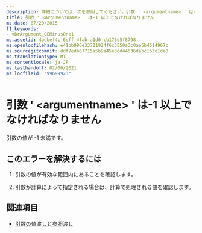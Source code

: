 ```yaml
---
description: 詳細については、次を参照してください。引数 ' <argumentname> ' は-1 以上でなければなりません
title: 引数 ' <argumentname> ' は-1 以上でなければなりません
ms.date: 07/20/2015
f1_keywords:
- vbrArgument_GEMinusOne1
ms.assetid: 4bdbef4c-6eff-4fab-a1d0-cb176d5f8798
ms.openlocfilehash: e41bb996e33721924f6c3550a3c0ae5b4514967c
ms.sourcegitcommit: ddf7edb67715a5b9a45e3dd44536dabc153c1de0
ms.translationtype: MT
ms.contentlocale: ja-JP
ms.lasthandoff: 02/06/2021
ms.locfileid: "99699923"
---
```

# <a name="argument-argumentname-must-be-greater-than-or-equal-to--1"></a>引数 ' \<argumentname> ' は-1 以上でなければなりません

引数の値が -1 未満です。  
  
## <a name="to-correct-this-error"></a>このエラーを解決するには  
  
1. 引数の値が有効な範囲内にあることを確認します。  
  
2. 引数が計算によって指定される場合は、計算で処理される値を確認します。  
  
## <a name="see-also"></a>関連項目

- [引数の値渡しと参照渡し](../programming-guide/language-features/procedures/passing-arguments-by-value-and-by-reference.md)
